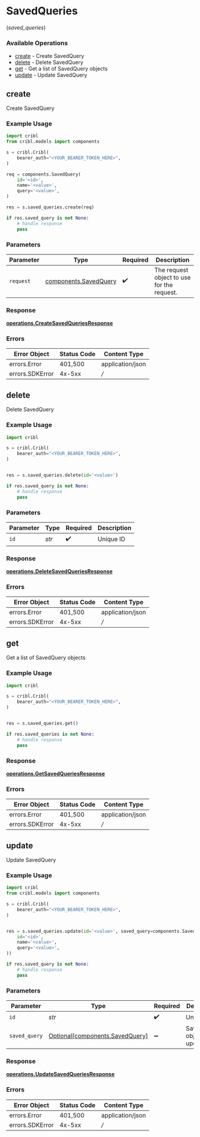 # SavedQueries
(*saved_queries*)

### Available Operations

* [create](#create) - Create SavedQuery
* [delete](#delete) - Delete SavedQuery
* [get](#get) - Get a list of SavedQuery objects
* [update](#update) - Update SavedQuery

## create

Create SavedQuery

### Example Usage

```python
import cribl
from cribl.models import components

s = cribl.Cribl(
    bearer_auth="<YOUR_BEARER_TOKEN_HERE>",
)

req = components.SavedQuery(
    id='<id>',
    name='<value>',
    query='<value>',
)

res = s.saved_queries.create(req)

if res.saved_query is not None:
    # handle response
    pass
```

### Parameters

| Parameter                                                      | Type                                                           | Required                                                       | Description                                                    |
| -------------------------------------------------------------- | -------------------------------------------------------------- | -------------------------------------------------------------- | -------------------------------------------------------------- |
| `request`                                                      | [components.SavedQuery](../../models/components/savedquery.md) | :heavy_check_mark:                                             | The request object to use for the request.                     |


### Response

**[operations.CreateSavedQueriesResponse](../../models/operations/createsavedqueriesresponse.md)**
### Errors

| Error Object     | Status Code      | Content Type     |
| ---------------- | ---------------- | ---------------- |
| errors.Error     | 401,500          | application/json |
| errors.SDKError  | 4x-5xx           | */*              |

## delete

Delete SavedQuery

### Example Usage

```python
import cribl

s = cribl.Cribl(
    bearer_auth="<YOUR_BEARER_TOKEN_HERE>",
)


res = s.saved_queries.delete(id='<value>')

if res.saved_query is not None:
    # handle response
    pass
```

### Parameters

| Parameter          | Type               | Required           | Description        |
| ------------------ | ------------------ | ------------------ | ------------------ |
| `id`               | *str*              | :heavy_check_mark: | Unique ID          |


### Response

**[operations.DeleteSavedQueriesResponse](../../models/operations/deletesavedqueriesresponse.md)**
### Errors

| Error Object     | Status Code      | Content Type     |
| ---------------- | ---------------- | ---------------- |
| errors.Error     | 401,500          | application/json |
| errors.SDKError  | 4x-5xx           | */*              |

## get

Get a list of SavedQuery objects

### Example Usage

```python
import cribl

s = cribl.Cribl(
    bearer_auth="<YOUR_BEARER_TOKEN_HERE>",
)


res = s.saved_queries.get()

if res.saved_queries is not None:
    # handle response
    pass
```


### Response

**[operations.GetSavedQueriesResponse](../../models/operations/getsavedqueriesresponse.md)**
### Errors

| Error Object     | Status Code      | Content Type     |
| ---------------- | ---------------- | ---------------- |
| errors.Error     | 401,500          | application/json |
| errors.SDKError  | 4x-5xx           | */*              |

## update

Update SavedQuery

### Example Usage

```python
import cribl
from cribl.models import components

s = cribl.Cribl(
    bearer_auth="<YOUR_BEARER_TOKEN_HERE>",
)


res = s.saved_queries.update(id='<value>', saved_query=components.SavedQuery(
    id='<id>',
    name='<value>',
    query='<value>',
))

if res.saved_query is not None:
    # handle response
    pass
```

### Parameters

| Parameter                                                                | Type                                                                     | Required                                                                 | Description                                                              |
| ------------------------------------------------------------------------ | ------------------------------------------------------------------------ | ------------------------------------------------------------------------ | ------------------------------------------------------------------------ |
| `id`                                                                     | *str*                                                                    | :heavy_check_mark:                                                       | Unique ID                                                                |
| `saved_query`                                                            | [Optional[components.SavedQuery]](../../models/components/savedquery.md) | :heavy_minus_sign:                                                       | SavedQuery object to be updated                                          |


### Response

**[operations.UpdateSavedQueriesResponse](../../models/operations/updatesavedqueriesresponse.md)**
### Errors

| Error Object     | Status Code      | Content Type     |
| ---------------- | ---------------- | ---------------- |
| errors.Error     | 401,500          | application/json |
| errors.SDKError  | 4x-5xx           | */*              |
